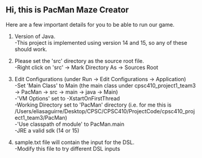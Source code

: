 ## Hi, this is PacMan Maze Creator

Here are a few important details for you to be able to run our game.

1. Version of Java.<br/> 
  -This project is implemented using version 14 and 15, so any of these should work.
  
2. Please set the 'src' directory as the source root file.<br/> 
  -Right click on 'src' -> Mark Directory As -> Sources Root

3. Edit Configurations (under Run -> Edit Configurations -> Application)<br/>
  -Set 'Main Class' to Main (the main class under cpsc410_project1_team3 -> PacMan -> src -> main -> java -> Main)<br/>
  -'VM Options' set to -XstartOnFirstThread<br/>
  -Working Directory set to 'PacMan' directory (i.e. for me this is /Users/eliasaguirre/Desktop/CPSC/CPSC410/ProjectCode/cpsc410_project1_team3/PacMan) <br/>
  -'Use classpath of module' to PacMan.main<br/>
  -JRE a valid sdk (14 or 15)
  
4. sample.txt file will contain the input for the DSL. <br/>
  -Modify this file to try different DSL inputs
  
  
  
